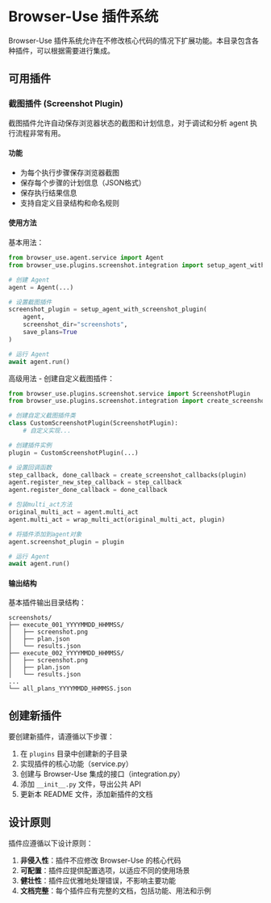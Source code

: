 # Browser-Use 插件系统

Browser-Use 插件系统允许在不修改核心代码的情况下扩展功能。本目录包含各种插件，可以根据需要进行集成。

## 可用插件

### 截图插件 (Screenshot Plugin)

截图插件允许自动保存浏览器状态的截图和计划信息，对于调试和分析 agent 执行流程非常有用。

#### 功能

- 为每个执行步骤保存浏览器截图
- 保存每个步骤的计划信息（JSON格式）
- 保存执行结果信息
- 支持自定义目录结构和命名规则

#### 使用方法

基本用法：

```python
from browser_use.agent.service import Agent
from browser_use.plugins.screenshot.integration import setup_agent_with_screenshot_plugin

# 创建 Agent
agent = Agent(...)

# 设置截图插件
screenshot_plugin = setup_agent_with_screenshot_plugin(
    agent, 
    screenshot_dir="screenshots",
    save_plans=True
)

# 运行 Agent
await agent.run()
```

高级用法 - 创建自定义截图插件：

```python
from browser_use.plugins.screenshot.service import ScreenshotPlugin
from browser_use.plugins.screenshot.integration import create_screenshot_callbacks, wrap_multi_act

# 创建自定义截图插件类
class CustomScreenshotPlugin(ScreenshotPlugin):
    # 自定义实现...

# 创建插件实例
plugin = CustomScreenshotPlugin(...)

# 设置回调函数
step_callback, done_callback = create_screenshot_callbacks(plugin)
agent.register_new_step_callback = step_callback
agent.register_done_callback = done_callback

# 包装multi_act方法
original_multi_act = agent.multi_act
agent.multi_act = wrap_multi_act(original_multi_act, plugin)

# 将插件添加到agent对象
agent.screenshot_plugin = plugin

# 运行 Agent
await agent.run()
```

#### 输出结构

基本插件输出目录结构：
```
screenshots/
├── execute_001_YYYYMMDD_HHMMSS/
│   ├── screenshot.png
│   ├── plan.json
│   └── results.json
├── execute_002_YYYYMMDD_HHMMSS/
│   ├── screenshot.png
│   ├── plan.json
│   └── results.json
...
└── all_plans_YYYYMMDD_HHMMSS.json
```

## 创建新插件

要创建新插件，请遵循以下步骤：

1. 在 `plugins` 目录中创建新的子目录
2. 实现插件的核心功能（service.py）
3. 创建与 Browser-Use 集成的接口（integration.py）
4. 添加 `__init__.py` 文件，导出公共 API
5. 更新本 README 文件，添加新插件的文档

## 设计原则

插件应遵循以下设计原则：

1. **非侵入性**：插件不应修改 Browser-Use 的核心代码
2. **可配置**：插件应提供配置选项，以适应不同的使用场景
3. **健壮性**：插件应优雅地处理错误，不影响主要功能
4. **文档完整**：每个插件应有完整的文档，包括功能、用法和示例 